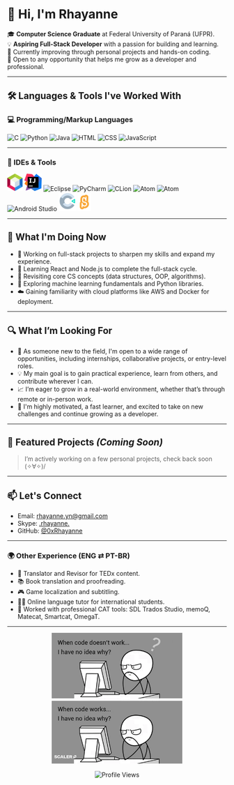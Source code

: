 # 👋 Hi, I'm Rhayanne

🎓 **Computer Science Graduate** at Federal University of Paraná (UFPR).   
💡 **Aspiring Full-Stack Developer** with a passion for building and learning.  
🔧 Currently improving through personal projects and hands-on coding.  
📍 Open to any opportunity that helps me grow as a developer and professional.  

---

## 🛠️ Languages & Tools I've Worked With

### 💻 Programming/Markup Languages


![C](https://skillicons.dev/icons?i=c)
![Python](https://skillicons.dev/icons?i=python)
![Java](https://skillicons.dev/icons?i=java)
![HTML](https://skillicons.dev/icons?i=html)
![CSS](https://skillicons.dev/icons?i=css)
![JavaScript](https://skillicons.dev/icons?i=js)

---

### 🧰 IDEs & Tools


<p align="left">
  <img src="assets/NetBeans.png" alt="NetBeans" width="35" />
  <img src="assets/IntelliJIDEA.svg" alt="IntelliJ IDEA" width="40" />
  <img src="https://skillicons.dev/icons?i=eclipse" alt="Eclipse" width="40" />
  <img src="https://skillicons.dev/icons?i=pycharm" alt="PyCharm" width="40" />
  <img src="https://skillicons.dev/icons?i=clion" alt="CLion" width="40" />
  <img src="https://skillicons.dev/icons?i=atom" alt="Atom" width="40" />
  <img src="https://skillicons.dev/icons?i=mysql" alt="Atom" width="40" />
  <img src="https://skillicons.dev/icons?i=androidstudio" alt="Android Studio" width="40" />
  <img src="assets/Construct.png" alt="Construct" width="40" />
  <img src="assets/Scratch.png" alt="Scratch" width="30" />
  

</p>

---

## 🚀 What I'm Doing Now

- 🔭 Working on full-stack projects to sharpen my skills and expand my experience.
- 🌱 Learning React and Node.js to complete the full-stack cycle.
- 🧠 Revisiting core CS concepts (data structures, OOP, algorithms).
- 🤖 Exploring machine learning fundamentals and Python libraries.
- ☁️ Gaining familiarity with cloud platforms like AWS and Docker for deployment.  

---

## 🔍 What I’m Looking For

- 🎯 As someone new to the field, I'm open to a wide range of opportunities, including internships, collaborative projects, or entry-level roles. 
- 💡 My main goal is to gain practical experience, learn from others, and contribute wherever I can.
- 📈 I’m eager to grow in a real-world environment, whether that’s through remote or in-person work.
- 🤝 I'm highly motivated, a fast learner, and excited to take on new challenges and continue growing as a developer.

---

## 📌 Featured Projects *(Coming Soon)*

> I’m actively working on a few personal projects, check back soon (✧∀✧)/ 

---

## 📫 Let's Connect

- Email: rhayanne.yn@gmail.com 
- Skype: [.rhayanne.](https://join.skype.com/invite/bD3ceCAg6Kgj)
- GitHub: [@0xRhayanne](https://github.com/0xRhayanne)

---

### 🌍 Other Experience (ENG ⇄ PT-BR)

- 💬 Translator and Revisor for TEDx content. 
- 📚 Book translation and proofreading. 
- 🎮 Game localization and subtitling.
- 🧑‍🏫 Online language tutor for international students.
- 🔧 Worked with professional CAT tools: SDL Trados Studio, memoQ, Matecat, Smartcat, OmegaT.
  

---


<p align="center">
  <img src="assets/GIF.gif" width="300" alt="Centered GIF" />
</p>

<p align="center">
  <img src="https://komarev.com/ghpvc/?username=0xRhayanne&color=orange" alt="Profile Views" />
</p>
